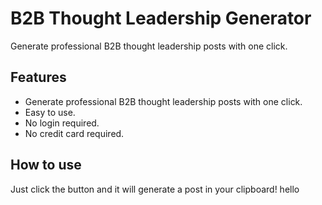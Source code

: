 # B2B Thought Leadership Generator

Generate professional B2B thought leadership posts with one click.

## Features

- Generate professional B2B thought leadership posts with one click.
- Easy to use.
- No login required.
- No credit card required.

## How to use
 Just click the button and it will generate a post in your clipboard!
 hello